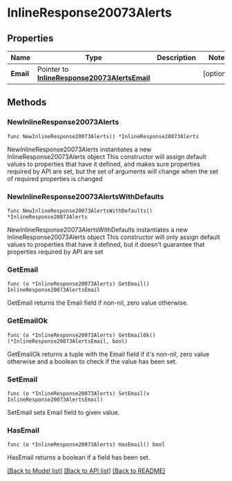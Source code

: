 # InlineResponse20073Alerts

## Properties

Name | Type | Description | Notes
------------ | ------------- | ------------- | -------------
**Email** | Pointer to [**InlineResponse20073AlertsEmail**](InlineResponse20073AlertsEmail.md) |  | [optional] 

## Methods

### NewInlineResponse20073Alerts

`func NewInlineResponse20073Alerts() *InlineResponse20073Alerts`

NewInlineResponse20073Alerts instantiates a new InlineResponse20073Alerts object
This constructor will assign default values to properties that have it defined,
and makes sure properties required by API are set, but the set of arguments
will change when the set of required properties is changed

### NewInlineResponse20073AlertsWithDefaults

`func NewInlineResponse20073AlertsWithDefaults() *InlineResponse20073Alerts`

NewInlineResponse20073AlertsWithDefaults instantiates a new InlineResponse20073Alerts object
This constructor will only assign default values to properties that have it defined,
but it doesn't guarantee that properties required by API are set

### GetEmail

`func (o *InlineResponse20073Alerts) GetEmail() InlineResponse20073AlertsEmail`

GetEmail returns the Email field if non-nil, zero value otherwise.

### GetEmailOk

`func (o *InlineResponse20073Alerts) GetEmailOk() (*InlineResponse20073AlertsEmail, bool)`

GetEmailOk returns a tuple with the Email field if it's non-nil, zero value otherwise
and a boolean to check if the value has been set.

### SetEmail

`func (o *InlineResponse20073Alerts) SetEmail(v InlineResponse20073AlertsEmail)`

SetEmail sets Email field to given value.

### HasEmail

`func (o *InlineResponse20073Alerts) HasEmail() bool`

HasEmail returns a boolean if a field has been set.


[[Back to Model list]](../README.md#documentation-for-models) [[Back to API list]](../README.md#documentation-for-api-endpoints) [[Back to README]](../README.md)


